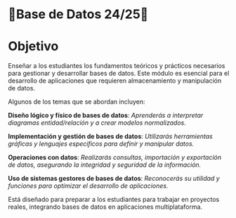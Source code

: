 # 💾Base de Datos 24/25💾

# Objetivo 
Enseñar a los estudiantes los fundamentos teóricos y prácticos necesarios para gestionar y desarrollar bases de datos. Este módulo es esencial para el desarrollo de aplicaciones que requieren almacenamiento y manipulación de datos.

Algunos de los temas que se abordan incluyen:

**Diseño lógico y físico de bases de datos**: *Aprenderás a interpretar diagramas entidad/relación y a crear modelos normalizados.*

**Implementación y gestión de bases de datos**: *Utilizarás herramientas gráficas y lenguajes específicos para definir y manipular datos.*

**Operaciones con datos**: *Realizarás consultas, importación y exportación de datos, asegurando la integridad y seguridad de la información.*

**Uso de sistemas gestores de bases de datos**: *Reconocerás su utilidad y funciones para optimizar el desarrollo de aplicaciones.*

Está diseñado para preparar a los estudiantes para trabajar en proyectos reales, integrando bases de datos en aplicaciones multiplataforma.
